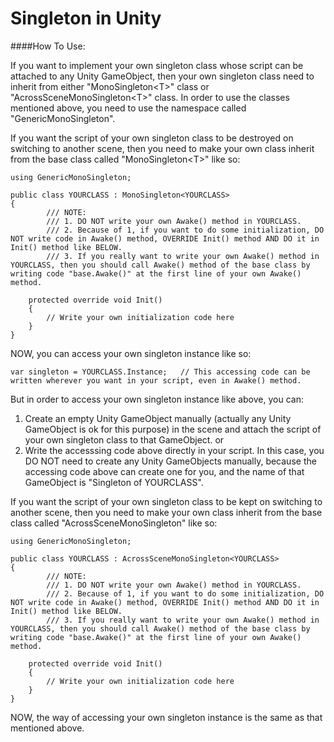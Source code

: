 # Singleton in Unity
####How To Use:

If you want to implement your own singleton class whose script can be attached to any Unity GameObject, then your own singleton class need to inherit from either "MonoSingleton&lt;T&gt;" class or "AcrossSceneMonoSingleton&lt;T&gt;" class.
In order to use the classes mentioned above, you need to use the namespace called "GenericMonoSingleton".

If you want the script of your own singleton class to be destroyed on switching to another scene, then you need to make your own class inherit from the base class called "MonoSingleton&lt;T&gt;" like so:

	using GenericMonoSingleton;

	public class YOURCLASS : MonoSingleton<YOURCLASS>
	{
			/// NOTE:
    		/// 1. DO NOT write your own Awake() method in YOURCLASS.
    		/// 2. Because of 1, if you want to do some initialization, DO NOT write code in Awake() method, OVERRIDE Init() method AND DO it in Init() method like BELOW.
    		/// 3. If you really want to write your own Awake() method in YOURCLASS, then you should call Awake() method of the base class by writing code "base.Awake()" at the first line of your own Awake() method.
		
		protected override void Init()
		{
			// Write your own initialization code here
		}
	}

NOW, you can access your own singleton instance like so:
	
	var singleton = YOURCLASS.Instance;   // This accessing code can be written wherever you want in your script, even in Awake() method.

But in order to access your own singleton instance like above, you can:
1. Create an empty Unity GameObject manually (actually any Unity GameObject is ok for this purpose) in the scene and attach the script of your own singleton class to that GameObject.
or
2. Write the accesssing code above directly in your script. In this case, you DO NOT need to create any Unity GameObjects manually, because the accessing code above can create one for you, and the name of that GameObject is "Singleton of YOURCLASS".


If you want the script of your own singleton class to be kept on switching to another scene, then you need to make your own class inherit from the base class called "AcrossSceneMonoSingleton<T>" like so:

	using GenericMonoSingleton;

	public class YOURCLASS : AcrossSceneMonoSingleton<YOURCLASS>
	{
			/// NOTE:
    		/// 1. DO NOT write your own Awake() method in YOURCLASS.
    		/// 2. Because of 1, if you want to do some initialization, DO NOT write code in Awake() method, OVERRIDE Init() method AND DO it in Init() method like BELOW.
    		/// 3. If you really want to write your own Awake() method in YOURCLASS, then you should call Awake() method of the base class by writing code "base.Awake()" at the first line of your own Awake() method.
		
		protected override void Init()
		{
			// Write your own initialization code here
		}
	}

NOW, the way of accessing your own singleton instance is the same as that mentioned above.

